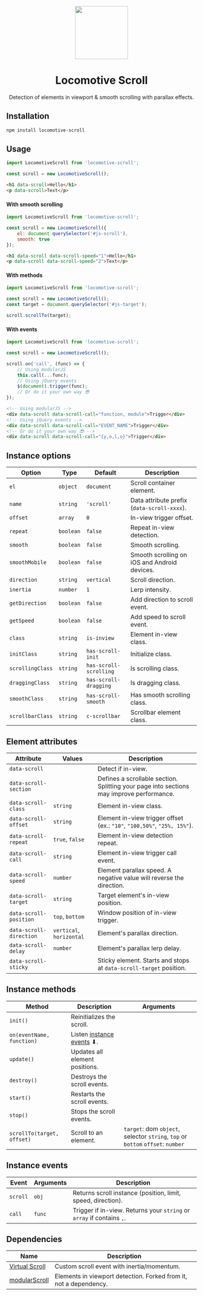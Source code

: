 <p align="center">
    <a href="https://github.com/locomotivemtl/locomotive-boilerplate">
        <img src="https://user-images.githubusercontent.com/4596862/58807621-67aeec00-85e6-11e9-8e3a-3fe4123ee76c.png" height="140">
    </a>
</p>
<h1 align="center">Locomotive Scroll</h1>
<p align="center">Detection of elements in viewport & smooth scrolling with parallax effects.</p>

## Installation
```sh
npm install locomotive-scroll
```

## Usage
```js
import LocomotiveScroll from 'locomotive-scroll';

const scroll = new LocomotiveScroll();
```
```html
<h1 data-scroll>Hello</h1>
<p data-scroll>Text</p>
```

#### With smooth scrolling
```js
import LocomotiveScroll from 'locomotive-scroll';

const scroll = new LocomotiveScroll({
    el: document.querySelector('#js-scroll'),
    smooth: true
});
```
```html
<h1 data-scroll data-scroll-speed="1">Hello</h1>
<p data-scroll data-scroll-speed="2">Text</p>
```

#### With methods
```js
import LocomotiveScroll from 'locomotive-scroll';

const scroll = new LocomotiveScroll();
const target = document.querySelector('#js-target');

scroll.scrollTo(target);
```

#### With events
```js
import LocomotiveScroll from 'locomotive-scroll';

const scroll = new LocomotiveScroll();

scroll.on('call', (func) => {
    // Using modularJS
    this.call(...func);
    // Using jQuery events
    $(document).trigger(func);
    // Or do it your own way 😎
});
```
```html
<!-- Using modularJS -->
<div data-scroll data-scroll-call="function, module">Trigger</div>
<!-- Using jQuery events -->
<div data-scroll data-scroll-call="EVENT_NAME">Trigger</div>
<!-- Or do it your own way 😎 -->
<div data-scroll data-scroll-call="{y,o,l,o}">Trigger</div>
```

## Instance options
| Option | Type | Default | Description |
| ------ | ---- | ------- | ----------- |
| `el` | `object` | `document` | Scroll container element. |
| `name` | `string` | `'scroll'` | Data attribute prefix (`data-scroll-xxxx`). |
| `offset` | `array` | `0` | In-view trigger offset. |
| `repeat` | `boolean` | `false` | Repeat in-view detection. |
| `smooth` | `boolean` | `false` | Smooth scrolling. |
| `smoothMobile` | `boolean` | `false` | Smooth scrolling on iOS and Android devices. |
| `direction` | `string` | `vertical` | Scroll direction. |
| `inertia` | `number` | `1` | Lerp intensity. |
| `getDirection` | `boolean` | `false` | Add direction to scroll event. |
| `getSpeed` | `boolean` | `false` | Add speed to scroll event. |
| `class` | `string` | `is-inview` | Element in-view class. |
| `initClass` | `string` | `has-scroll-init` | Initialize class. |
| `scrollingClass` | `string` | `has-scroll-scrolling` | Is scrolling class. |
| `draggingClass` | `string` | `has-scroll-dragging` | Is dragging class. |
| `smoothClass` | `string` | `has-scroll-smooth` | Has smooth scrolling class. |
| `scrollbarClass` | `string` | `c-scrollbar` | Scrollbar element class. |

## Element attributes
| Attribute | Values | Description |
| --------- | ------ | ----------- |
| `data-scroll` |  | Detect if in-view. |
| `data-scroll-section` |  | Defines a scrollable section. Splitting your page into sections may improve performance. |
| `data-scroll-class` | `string` | Element in-view class. |
| `data-scroll-offset` | `string` | Element in-view trigger offset (ex.: `"10"`, `"100,50%"`, `"25%, 15%"`). |
| `data-scroll-repeat` | `true`, `false` | Element in-view detection repeat. |
| `data-scroll-call` | `string` | Element in-view trigger call event. |
| `data-scroll-speed` | `number` | Element parallax speed. A negative value will reverse the direction. |
| `data-scroll-target` | `string` | Target element's in-view position. |
| `data-scroll-position` | `top`, `bottom` | Window position of in-view trigger. |
| `data-scroll-direction` | `vertical`, `horizontal` | Element's parallax direction. |
| `data-scroll-delay` | `number` | Element's parallax lerp delay. |
| `data-scroll-sticky` |  | Sticky element. Starts and stops at `data-scroll-target` position. |

## Instance methods
| Method | Description | Arguments |
| ------ | ----------- | --------- |
| `init()` | Reinitializes the scroll. | |
| `on(eventName, function)` | Listen [instance events] ⬇. | |
| `update()` | Updates all element positions.  | |
| `destroy()` | Destroys the scroll events. | |
| `start()` | Restarts the scroll events. | |
| `stop()` | Stops the scroll events. | |
| `scrollTo(target, offset)` | Scroll to an element. | `target`: dom `object`, selector `string`, `top` or `bottom`  `offset`: `number` |

## Instance events
| Event | Arguments | Description |
| ----- | --------- | ----------- |
| `scroll` | `obj` | Returns scroll instance (position, limit, speed, direction). |
| `call` | `func` | Trigger if in-view. Returns your `string` or `array` if contains `,`. |

## Dependencies
| Name | Description |
| ---- | ----------- |
| [Virtual Scroll] | Custom scroll event with inertia/momentum. |
| [modularScroll] | Elements in viewport detection. Forked from it, not a dependency. |

[instance events]: #instance-events
[Virtual Scroll]: https://github.com/ayamflow/virtual-scroll
[modularScroll]:  https://github.com/modularorg/modularscroll
